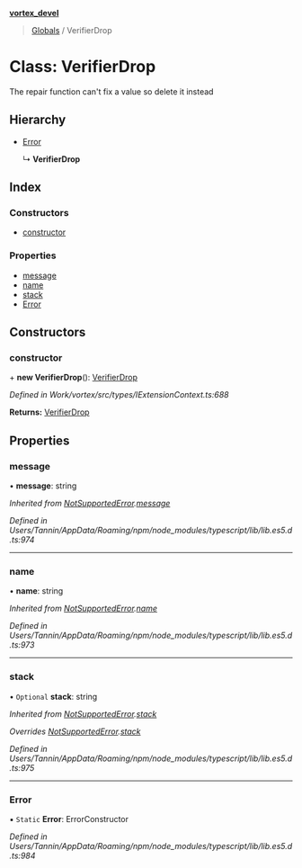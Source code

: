 **[vortex_devel](../README.md)**

> [Globals](../globals.md) / VerifierDrop

# Class: VerifierDrop

The repair function can't fix a value so delete it instead

## Hierarchy

* [Error](notsupportederror.md#error)

  ↳ **VerifierDrop**

## Index

### Constructors

* [constructor](verifierdrop.md#constructor)

### Properties

* [message](verifierdrop.md#message)
* [name](verifierdrop.md#name)
* [stack](verifierdrop.md#stack)
* [Error](verifierdrop.md#error)

## Constructors

### constructor

\+ **new VerifierDrop**(): [VerifierDrop](verifierdrop.md)

*Defined in Work/vortex/src/types/IExtensionContext.ts:688*

**Returns:** [VerifierDrop](verifierdrop.md)

## Properties

### message

•  **message**: string

*Inherited from [NotSupportedError](notsupportederror.md).[message](notsupportederror.md#message)*

*Defined in Users/Tannin/AppData/Roaming/npm/node_modules/typescript/lib/lib.es5.d.ts:974*

___

### name

•  **name**: string

*Inherited from [NotSupportedError](notsupportederror.md).[name](notsupportederror.md#name)*

*Defined in Users/Tannin/AppData/Roaming/npm/node_modules/typescript/lib/lib.es5.d.ts:973*

___

### stack

• `Optional` **stack**: string

*Inherited from [NotSupportedError](notsupportederror.md).[stack](notsupportederror.md#stack)*

*Overrides [NotSupportedError](notsupportederror.md).[stack](notsupportederror.md#stack)*

*Defined in Users/Tannin/AppData/Roaming/npm/node_modules/typescript/lib/lib.es5.d.ts:975*

___

### Error

▪ `Static` **Error**: ErrorConstructor

*Defined in Users/Tannin/AppData/Roaming/npm/node_modules/typescript/lib/lib.es5.d.ts:984*
